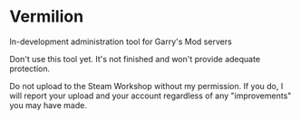 Vermilion
=========

In-development administration tool for Garry's Mod servers


Don't use this tool yet. It's not finished and won't provide adequate protection.

Do not upload to the Steam Workshop without my permission. If you do, I will report your upload and your account regardless of any "improvements" you may have made.
